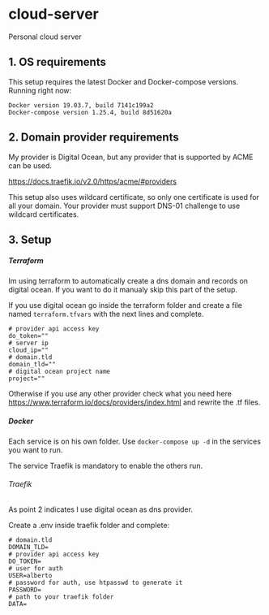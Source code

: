 # cloud-server
Personal cloud server

## 1. OS requirements
This setup requires the latest Docker and Docker-compose versions.
Running right now:

    Docker version 19.03.7, build 7141c199a2
    Docker-compose version 1.25.4, build 8d51620a

## 2. Domain provider requirements
My provider is Digital Ocean, but any provider that is supported by ACME can be used.

https://docs.traefik.io/v2.0/https/acme/#providers

This setup also uses wildcard certificate, so only one certificate is used for all your domain. Your provider must support DNS-01 challenge to use wildcard certificates.

## 3. Setup
##### Terraform
Im using terraform to automatically create a dns domain and records on digital ocean. 
If you want to do it manualy skip this part of the setup.

If you use digital ocean go inside the terraform folder and create a file named `terraform.tfvars` with the next lines and complete.

    # provider api access key
    do_token=""
    # server ip
    cloud_ip=""
    # domain.tld
    domain_tld=""
    # digital ocean project name
    project=""

Otherwise if you use any other provider check what you need here https://www.terraform.io/docs/providers/index.html and rewrite the .tf files.

##### Docker
Each service is on his own folder. Use `docker-compose up -d` in the services you want to run.

The service Traefik is mandatory to enable the others run.

###### Traefik
As point 2 indicates I use digital ocean as dns provider.

Create a .env inside traefik folder and complete:

    # domain.tld
    DOMAIN_TLD=
    # provider api access key
    DO_TOKEN=
    # user for auth
    USER=alberto
    # password for auth, use htpasswd to generate it
    PASSWORD=
    # path to your traefik folder
    DATA=

